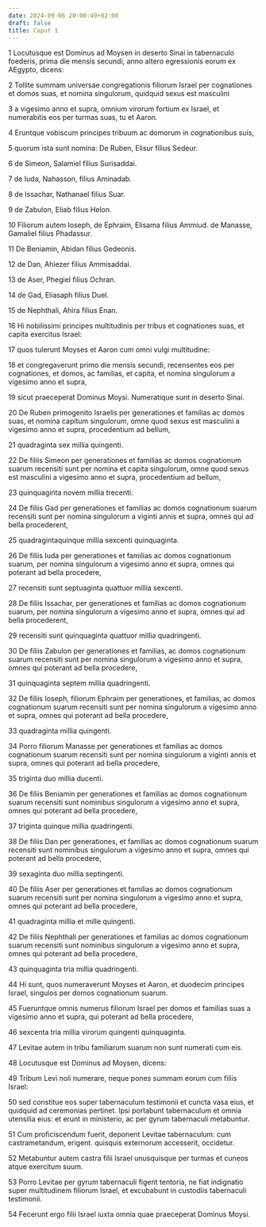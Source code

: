 ```yaml
---
date: 2024-09-06 20:00:49+02:00
draft: false
title: Caput 1
---
```





1 Locutusque est Dominus ad Moysen in deserto Sinai in tabernaculo foederis, prima die mensis secundi, anno altero egressionis eorum ex AEgypto, dicens:

2 Tollite summam universae congregationis filiorum Israel per cognationes et domos suas, et nomina singulorum, quidquid sexus est masculini

3 a vigesimo anno et supra, omnium virorum fortium ex Israel, et numerabitis eos per turmas suas, tu et Aaron.

4 Eruntque vobiscum principes tribuum ac domorum in cognationibus suis,

5 quorum ista sunt nomina: De Ruben, Elisur filius Sedeur.

6 de Simeon, Salamiel filius Surisaddai.

7 de Iuda, Nahasson, filius Aminadab.

8 de Issachar, Nathanael filius Suar.

9 de Zabulon, Eliab filius Helon.

10 Filiorum autem Ioseph, de Ephraim, Elisama filius Ammiud. de Manasse, Gamaliel filius Phadassur.

11 De Beniamin, Abidan filius Gedeonis.

12 de Dan, Ahiezer filius Ammisaddai.

13 de Aser, Phegiel filius Ochran.

14 de Gad, Eliasaph filius Duel.

15 de Nephthali, Ahira filius Enan.

16 Hi nobilissimi principes multitudinis per tribus et cognationes suas, et capita exercitus Israel:

17 quos tulerunt Moyses et Aaron cum omni vulgi multitudine:

18 et congregaverunt primo die mensis secundi, recensentes eos per cognationes, et domos, ac familias, et capita, et nomina singulorum a vigesimo anno et supra,

19 sicut praeceperat Dominus Moysi. Numeratique sunt in deserto Sinai.

20 De Ruben primogenito Israelis per generationes et familias ac domos suas, et nomina capitum singulorum, omne quod sexus est masculini a vigesimo anno et supra, procedentium ad bellum,

21 quadraginta sex millia quingenti.

22 De filiis Simeon per generationes et familias ac domos cognationum suarum recensiti sunt per nomina et capita singulorum, omne quod sexus est masculini a vigesimo anno et supra, procedentium ad bellum,

23 quinquaginta novem millia trecenti.

24 De filiis Gad per generationes et familias ac domos cognationum suarum recensiti sunt per nomina singulorum a viginti annis et supra, omnes qui ad bella procederent,

25 quadragintaquinque millia sexcenti quinquaginta.

26 De filiis Iuda per generationes et familias ac domos cognationum suarum, per nomina singulorum a vigesimo anno et supra, omnes qui poterant ad bella procedere,

27 recensiti sunt septuaginta quattuor millia sexcenti.

28 De filiis Issachar, per generationes et familias ac domos cognationum suarum, per nomina singulorum a vigesimo anno et supra, omnes qui ad bella procederent,

29 recensiti sunt quinquaginta quattuor millia quadringenti.

30 De filiis Zabulon per generationes et familias, ac domos cognationum suarum recensiti sunt per nomina singulorum a vigesimo anno et supra, omnes qui poterant ad bella procedere,

31 quinquaginta septem millia quadringenti.

32 De filiis Ioseph, filiorum Ephraim per generationes, et familias, ac domos cognationum suarum recensiti sunt per nomina singulorum a vigesimo anno et supra, omnes qui poterant ad bella procedere,

33 quadraginta millia quingenti.

34 Porro filiorum Manasse per generationes et familias ac domos cognationum suarum recensiti sunt per nomina singulorum a viginti annis et supra, omnes qui poterant ad bella procedere,

35 triginta duo millia ducenti.

36 De filiis Beniamin per generationes et familias ac domos cognationum suarum recensiti sunt nominibus singulorum a vigesimo anno et supra, omnes qui poterant ad bella procedere,

37 triginta quinque millia quadringenti.

38 De filiis Dan per generationes, et familias ac domos cognationum suarum recensiti sunt nominibus singulorum a vigesimo anno et supra, omnes qui poterant ad bella procedere,

39 sexaginta duo millia septingenti.

40 De filiis Aser per generationes et familias ac domos cognationum suarum recensiti sunt per nomina singulorum a vigesimo anno et supra, omnes qui poterant ad bella procedere,

41 quadraginta millia et mille quingenti.

42 De filiis Nephthali per generationes et familias ac domos cognationum suarum recensiti sunt nominibus singulorum a vigesimo anno et supra, omnes qui poterant ad bella procedere,

43 quinquaginta tria millia quadringenti.

44 Hi sunt, quos numeraverunt Moyses et Aaron, et duodecim principes Israel, singulos per domos cognationum suarum.

45 Fueruntque omnis numerus filiorum Israel per domos et familias suas a vigesimo anno et supra, qui poterant ad bella procedere,

46 sexcenta tria millia virorum quingenti quinquaginta.

47 Levitae autem in tribu familiarum suarum non sunt numerati cum eis.

48 Locutusque est Dominus ad Moysen, dicens:

49 Tribum Levi noli numerare, neque pones summam eorum cum filiis Israel:

50 sed constitue eos super tabernaculum testimonii et cuncta vasa eius, et quidquid ad ceremonias pertinet. Ipsi portabunt tabernaculum et omnia utensilia eius: et erunt in ministerio, ac per gyrum tabernaculi metabuntur.

51 Cum proficiscendum fuerit, deponent Levitae tabernaculum: cum castrametandum, erigent. quisquis externorum accesserit, occidetur.

52 Metabuntur autem castra filii Israel unusquisque per turmas et cuneos atque exercitum suum.

53 Porro Levitae per gyrum tabernaculi figent tentoria, ne fiat indignatio super multitudinem filiorum Israel, et excubabunt in custodiis tabernaculi testimonii.

54 Fecerunt ergo filii Israel iuxta omnia quae praeceperat Dominus Moysi.

